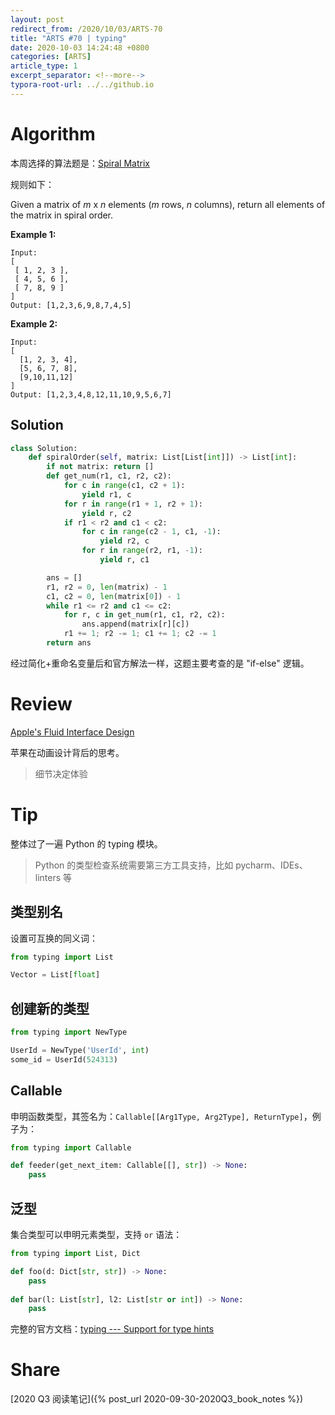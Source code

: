 ```yaml
---
layout: post
redirect_from: /2020/10/03/ARTS-70
title: "ARTS #70 | typing"
date: 2020-10-03 14:24:48 +0800
categories: [ARTS]
article_type: 1
excerpt_separator: <!--more-->
typora-root-url: ../../github.io
---
```



# Algorithm

本周选择的算法题是：[Spiral Matrix](https://leetcode.com/problems/spiral-matrix/)

<!--more-->

规则如下：

Given a matrix of *m* x *n* elements (*m* rows, *n* columns), return all elements of the matrix in spiral order.

**Example 1:**

```
Input:
[
 [ 1, 2, 3 ],
 [ 4, 5, 6 ],
 [ 7, 8, 9 ]
]
Output: [1,2,3,6,9,8,7,4,5]
```

**Example 2:**

```
Input:
[
  [1, 2, 3, 4],
  [5, 6, 7, 8],
  [9,10,11,12]
]
Output: [1,2,3,4,8,12,11,10,9,5,6,7]
```

## Solution

```python
class Solution:
    def spiralOrder(self, matrix: List[List[int]]) -> List[int]:
        if not matrix: return []
        def get_num(r1, c1, r2, c2):
            for c in range(c1, c2 + 1):
                yield r1, c
            for r in range(r1 + 1, r2 + 1):
                yield r, c2
            if r1 < r2 and c1 < c2:
                for c in range(c2 - 1, c1, -1):
                    yield r2, c
                for r in range(r2, r1, -1):
                    yield r, c1

        ans = []
        r1, r2 = 0, len(matrix) - 1
        c1, c2 = 0, len(matrix[0]) - 1
        while r1 <= r2 and c1 <= c2:
            for r, c in get_num(r1, c1, r2, c2):
                ans.append(matrix[r][c])
            r1 += 1; r2 -= 1; c1 += 1; c2 -= 1
        return ans
```

经过简化+重命名变量后和官方解法一样，这题主要考查的是 "if-else" 逻辑。


# Review

[Apple's Fluid Interface Design](https://uxplanet.org/apples-fluid-interface-design-687c2914e886)

苹果在动画设计背后的思考。

> 细节决定体验

# Tip

整体过了一遍 Python 的 typing 模块。

> Python 的类型检查系统需要第三方工具支持，比如 pycharm、IDEs、linters 等

## 类型别名

设置可互换的同义词：

```python
from typing import List

Vector = List[float]
```

## 创建新的类型

```python
from typing import NewType

UserId = NewType('UserId', int)
some_id = UserId(524313)
```

## Callable

申明函数类型，其签名为：`Callable[[Arg1Type, Arg2Type], ReturnType]`，例子为：

```python
from typing import Callable

def feeder(get_next_item: Callable[[], str]) -> None:
    pass
```

## 泛型

集合类型可以申明元素类型，支持 `or` 语法：

```python
from typing import List, Dict

def foo(d: Dict[str, str]) -> None:
    pass
  
def bar(l: List[str], l2: List[str or int]) -> None:
    pass
```

完整的官方文档：[typing --- Support for type hints](https://docs.python.org/3/library/typing.html)

# Share

[2020 Q3 阅读笔记]({% post_url 2020-09-30-2020Q3_book_notes %})